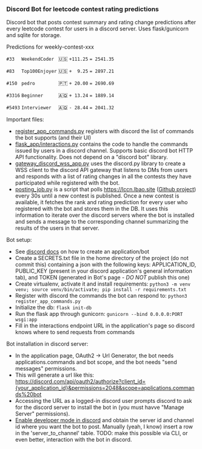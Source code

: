 ### Discord Bot for leetcode contest rating predictions


Discord bot that posts contest summary and rating change predictions after every leetcode contest for users in a discord server. Uses flask/gunicorn and sqlite for storage.

Predictions for weekly-contest-xxx

`#33  `   `WeekendCoder `   🇺🇸   `+111.25`   `= 2541.35`

`#83  `   `Top100Enjoyer`   🇺🇸   `+  9.25`   `= 2897.21`

`#150 `   `pedro        `   🇵🇹   `+ 20.00`   `= 2690.69`

`#3316`   `Beginner     `   🇦🇶   `+ 13.24`   `= 1889.14`

`#5493`   `Interviewer  `   🇦🇶   `- 28.44`   `= 2041.32`

Important files:
- [register_app_commands.py](register_app_commands.py) registers with discord the list of commands the bot supports (and their UI)
- [flask_app/interactions.py](flask_app/interactions.py) contains the code to handle the commands issued by users in a discord channel. Supports basic discord bot HTTP API functionality. Does not depend on a "discord bot" library.
- [gateway_discord_wss_app.py](gateway_discord_wss_app.py) uses the discord.py library to create a WSS client to the discord API gateway that listens to DMs from users and responds with a list of rating changes in all the contests they have participated while registered with the bot.
- [posting_job.py](posting_job.py) is a script that polls https://lccn.lbao.site ([Github project](https://github.com/baoliay2008/lccn_predictor/tree/main)) every 30s until a new contest is published. Once a new contest is available, it fetches the rank and rating prediction for every user who registered with the bot and stores them in the DB. It uses this information to iterate over the discord servers where the bot is installed and sends a message to the corresponding channel summarizing the results of the users in that server.


Bot setup:
- See [discord docs](https://discord.com/developers/docs/getting-started) on how to create an application/bot
- Create a SECRETS.txt file in the home directory of the project (do not commit this) containing a json with the following keys: APPLICATION_ID, PUBLIC_KEY (present in your discord application's general information tab), and TOKEN (generated in Bot's page - *DO NOT* publish this one)
- Create virtualenv, activate it and install requirements: `python3 -m venv venv; source venv/bin/activate; pip install -r requirements.txt`
- Register with discord the commands the bot can respond to: `python3 register_app_commands.py`
- Initialize the db: `flask init-db`
- Run the flask app through gunicorn: `gunicorn --bind 0.0.0.0:PORT wsgi:app`
- Fill in the interactions endpoint URL in the application's page so discord knows where to send requests from commands 

Bot installation in discord server:
- In the application page, OAuth2 -> Url Generator, the bot needs applications.commands and bot scope, and the bot needs "send messages" permissions.
- This will generate a url like this: https://discord.com/api/oauth2/authorize?client_id={your_application_id}&permissions=2048&scope=applications.commands%20bot
- Accessing the URL as a logged-in discord user prompts discord to ask for the discord server to install the bot in (you must havve "Manage Server" permissions). 
- [Enable developer mode in discord](https://support.discord.com/hc/en-us/articles/206346498-Where-can-I-find-my-User-Server-Message-ID-) and obtain the server id and channel id where you want the bot to post. Manually (yeah, I know) insert a row in the 'server_to_channel' table. TODO: make this possible via CLI, or even better, interaction with the bot in discord.